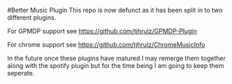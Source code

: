 #Better Music Plugin
This repo is now defunct as it has been split in to two different plugins.
  
For GPMDP support see https://github.com/tjhrulz/GPMDP-Plugin  
  
For chrome support see https://github.com/tjhrulz/ChromeMusicInfo  
  
In the future once these plugins have matured I may remerge them together along with the spotify plugin but for the time being I am going to keep them seperate.
